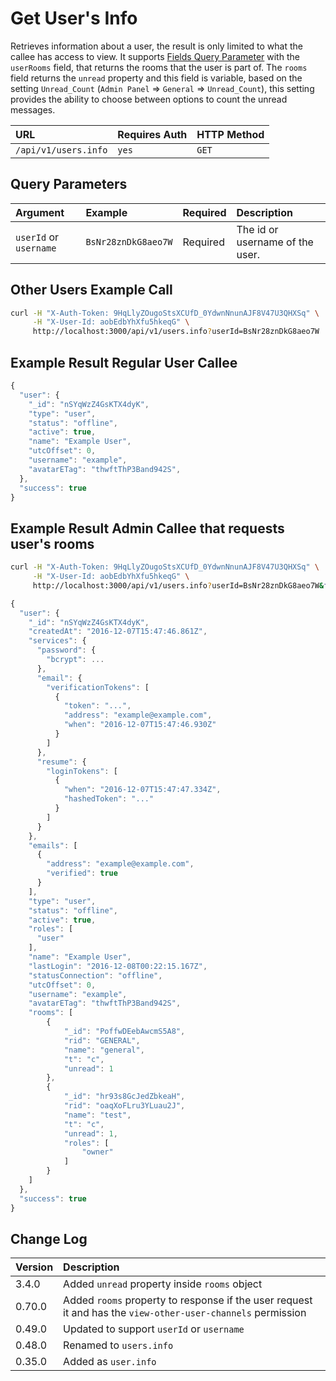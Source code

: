 # Get User's Info

Retrieves information about a user, the result is only limited to what the callee has access to view. It supports [Fields Query Parameter](../../other-important-endpoints/query-and-fields-info.md) with the `userRooms` field, that returns the rooms that the user is part of. The `rooms` field returns the `unread` property and this field is variable, based on the setting `Unread_Count` \(`Admin Panel` =&gt; `General` =&gt; `Unread_Count`\), this setting provides the ability to choose between options to count the unread messages.

| URL | Requires Auth | HTTP Method |
| :--- | :--- | :--- |
| `/api/v1/users.info` | `yes` | `GET` |

## Query Parameters

| Argument | Example | Required | Description |
| :--- | :--- | :--- | :--- |
| `userId` or `username` | `BsNr28znDkG8aeo7W` | Required | The id or username of the user. |

## Other Users Example Call

```bash
curl -H "X-Auth-Token: 9HqLlyZOugoStsXCUfD_0YdwnNnunAJF8V47U3QHXSq" \
     -H "X-User-Id: aobEdbYhXfu5hkeqG" \
     http://localhost:3000/api/v1/users.info?userId=BsNr28znDkG8aeo7W
```

## Example Result Regular User Callee

```javascript
{
  "user": {
    "_id": "nSYqWzZ4GsKTX4dyK",
    "type": "user",
    "status": "offline",
    "active": true,
    "name": "Example User",
    "utcOffset": 0,
    "username": "example",
    "avatarETag": "thwftThP3Band942S",
  },
  "success": true
}
```

## Example Result Admin Callee that requests user's rooms

```bash
curl -H "X-Auth-Token: 9HqLlyZOugoStsXCUfD_0YdwnNnunAJF8V47U3QHXSq" \
     -H "X-User-Id: aobEdbYhXfu5hkeqG" \
     http://localhost:3000/api/v1/users.info?userId=BsNr28znDkG8aeo7W&fields={"userRooms": 1}
```

```javascript
{
  "user": {
    "_id": "nSYqWzZ4GsKTX4dyK",
    "createdAt": "2016-12-07T15:47:46.861Z",
    "services": {
      "password": {
        "bcrypt": ...
      },
      "email": {
        "verificationTokens": [
          {
            "token": "...",
            "address": "example@example.com",
            "when": "2016-12-07T15:47:46.930Z"
          }
        ]
      },
      "resume": {
        "loginTokens": [
          {
            "when": "2016-12-07T15:47:47.334Z",
            "hashedToken": "..."
          }
        ]
      }
    },
    "emails": [
      {
        "address": "example@example.com",
        "verified": true
      }
    ],
    "type": "user",
    "status": "offline",
    "active": true,
    "roles": [
      "user"
    ],
    "name": "Example User",
    "lastLogin": "2016-12-08T00:22:15.167Z",
    "statusConnection": "offline",
    "utcOffset": 0,
    "username": "example",
    "avatarETag": "thwftThP3Band942S",
    "rooms": [
        {
            "_id": "PoffwDEebAwcmS5A8",
            "rid": "GENERAL",
            "name": "general",
            "t": "c",
            "unread": 1
        },
        {
            "_id": "hr93s8GcJedZbkeaH",
            "rid": "oaqXoFLru3YLuau2J",
            "name": "test",
            "t": "c",
            "unread": 1,
            "roles": [
                "owner"
            ]
        }
    ]
  },
  "success": true
}
```

## Change Log

| Version | Description |
| :--- | :--- |
| 3.4.0 | Added `unread` property inside `rooms` object |
| 0.70.0 | Added `rooms` property to response if the user request it and has the `view-other-user-channels` permission |
| 0.49.0 | Updated to support `userId` or `username` |
| 0.48.0 | Renamed to `users.info` |
| 0.35.0 | Added as `user.info` |

